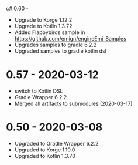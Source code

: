 c# 0.60 - 

- Upgrade to Korge 1.12.2
- Upgrade to Kotlin 1.3.72
- Added Flappybirds sample in https://github.com/emign/engineEmi_Samples
- Upgrades samples to gradle 6.2.2
- Upgraded samples to gradle kotlin dsl

# 0.57 - 2020-03-12

- switch to Kotlin DSL
- Gradle Wrapper 6.2.2
- Merged all artifacts to submodules (2020-03-17)

# 0.50 - 2020-03-08

- Upgraded to Gradle Wrapper 6.2.2
- Upgraded to Korge 1.10.0
- Upgraded to Kotlin 1.3.70